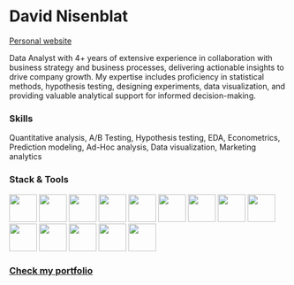 # David Nisenblat
[Personal website](https://data.nisenblat.com/)

Data Analyst with 4+ years of extensive experience in collaboration with business strategy and business processes, delivering actionable insights to drive company growth. My expertise includes proficiency in statistical methods, hypothesis testing, designing experiments, data visualization, and providing valuable analytical support for informed decision-making.
### Skills
Quantitative analysis, A/B Testing, Hypothesis testing, EDA, Econometrics, Prediction modeling, Ad-Hoc analysis, Data visualization, Marketing analytics
### Stack & Tools
<div style="display: inline-block;">
  <img src="https://cdn.jsdelivr.net/gh/devicons/devicon/icons/python/python-original.svg" width="50" height="50">
  <img src="https://cdn.jsdelivr.net/gh/devicons/devicon/icons/numpy/numpy-original.svg" width="50" height="50">
  <img src="https://cdn.jsdelivr.net/gh/devicons/devicon/icons/postgresql/postgresql-original.svg" width="50" height="50">
  <img src="https://icons.veryicon.com/png/o/miscellaneous/gwidc_1/mysql-2.png" width="50" height="50">
  <img src="https://cdn.jsdelivr.net/gh/devicons/devicon/icons/pandas/pandas-original.svg" width="50" height="50">
  <img src="https://www.vectorlogo.zone/logos/google_bigquery/google_bigquery-icon.svg" width="50" height="50">
  <img src="https://www.statsmodels.org/stable/_images/statsmodels-logo-v2-no-text.svg" width="50" height="50">
  <img src="https://nextviewconsulting.com/sites/default/files/styles/large/public/icons/logo-tableau-cirkel.png?itok=CsAZTLUk" width="50" height="50">
  <img src="https://upload.wikimedia.org/wikipedia/commons/thumb/b/b2/SCIPY_2.svg/1200px-SCIPY_2.svg.png" width="50" height="50">
  <img src="https://cdn.jsdelivr.net/gh/devicons/devicon/icons/github/github-original.svg" width="50" height="50">
  <img src="https://cdn.jsdelivr.net/gh/devicons/devicon/icons/confluence/confluence-original.svg" width="50" height="50">
  <img src="https://cdn.jsdelivr.net/gh/devicons/devicon/icons/jira/jira-original.svg" width="50" height="50">
  <img src="https://cdn.jsdelivr.net/gh/devicons/devicon/icons/figma/figma-original.svg" width="50" height="50">
  <img src="https://www.svgrepo.com/show/353804/google-analytics.svg" width="50" height="50">
</div>

### [Check my portfolio](https://github.com/nisenblat/nisenblat)
